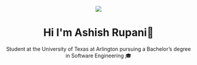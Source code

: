 <p align="center">
  <img src="https://capsule-render.vercel.app/api?type=waving&height=80&color=gradient&reversal=false&textBg=false" />
</p>
<h1 align="center">Hi I'm Ashish Rupani👋</h1>

<p align="center">Student at the University of Texas at Arlington pursuing a Bachelor’s degree in Software Engineering 🎓</p>

<!--
**Ashishrupani/Ashishrupani** is a ✨ _special_ ✨ repository because its `README.md` (this file) appears on your GitHub profile.

Here are some ideas to get you started:

- 🔭 I’m currently working on ...
- 🌱 I’m currently learning ...
- 👯 I’m looking to collaborate on ...
- 🤔 I’m looking for help with ...
- 💬 Ask me about ...
- 📫 How to reach me: ...
- 😄 Pronouns: ...
- ⚡ Fun fact: ...
-->
